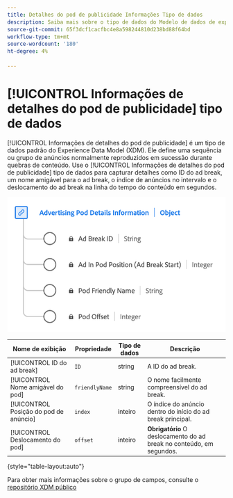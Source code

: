 ```yaml
---
title: Detalhes do pod de publicidade Informações Tipo de dados
description: Saiba mais sobre o tipo de dados do Modelo de dados de experiência (XDM) de detalhes do pod de publicidade.
source-git-commit: 65f3dcf1cacfbc4e8a598244810d238bd88f64bd
workflow-type: tm+mt
source-wordcount: '180'
ht-degree: 4%

---
```


# [!UICONTROL Informações de detalhes do pod de publicidade] tipo de dados

[!UICONTROL Informações de detalhes do pod de publicidade] é um tipo de dados padrão do Experience Data Model (XDM). Ele define uma sequência ou grupo de anúncios normalmente reproduzidos em sucessão durante quebras de conteúdo. Use o [!UICONTROL Informações de detalhes do pod de publicidade] tipo de dados para capturar detalhes como ID do ad break, um nome amigável para o ad break, o índice de anúncios no intervalo e o deslocamento do ad break na linha do tempo do conteúdo em segundos.

![Um diagrama do tipo de dados Advertising Pod Details Information.](../images/data-types/advertising-pod-details-information.png)

| Nome de exibição | Propriedade | Tipo de dados | Descrição |
|----------------------------|------------------------|-----------|-------------------------------------------------------|
| [!UICONTROL ID do ad break] | `ID` | string | A ID do ad break. |
| [!UICONTROL Nome amigável do pod] | `friendlyName` | string | O nome facilmente compreensível do ad break. |
| [!UICONTROL Posição do pod de anúncio] | `index` | inteiro | O índice do anúncio dentro do início do ad break principal. |
| [!UICONTROL Deslocamento do pod] | `offset` | inteiro | **Obrigatório** O deslocamento do ad break no conteúdo, em segundos. |

{style="table-layout:auto"}

Para obter mais informações sobre o grupo de campos, consulte o [repositório XDM público](https://github.com/adobe/xdm/blob/master/components/datatypes/advertisingpoddetails.schema.json)
